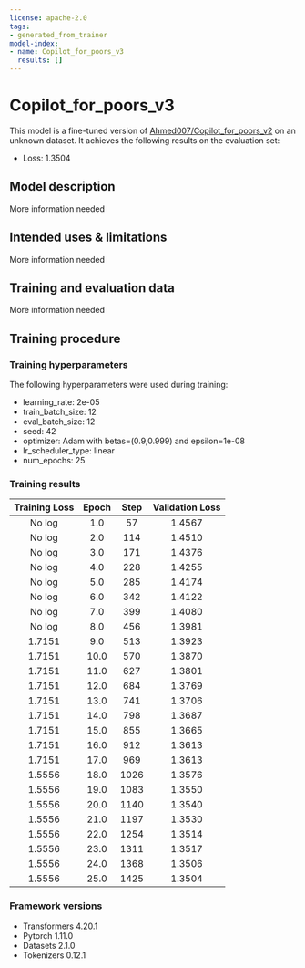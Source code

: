 ```yaml
---
license: apache-2.0
tags:
- generated_from_trainer
model-index:
- name: Copilot_for_poors_v3
  results: []
---
```


<!-- This model card has been generated automatically according to the information the Trainer had access to. You
should probably proofread and complete it, then remove this comment. -->

# Copilot_for_poors_v3

This model is a fine-tuned version of [Ahmed007/Copilot_for_poors_v2](https://huggingface.co/Ahmed007/Copilot_for_poors_v2) on an unknown dataset.
It achieves the following results on the evaluation set:
- Loss: 1.3504

## Model description

More information needed

## Intended uses & limitations

More information needed

## Training and evaluation data

More information needed

## Training procedure

### Training hyperparameters

The following hyperparameters were used during training:
- learning_rate: 2e-05
- train_batch_size: 12
- eval_batch_size: 12
- seed: 42
- optimizer: Adam with betas=(0.9,0.999) and epsilon=1e-08
- lr_scheduler_type: linear
- num_epochs: 25

### Training results

| Training Loss | Epoch | Step | Validation Loss |
|:-------------:|:-----:|:----:|:---------------:|
| No log        | 1.0   | 57   | 1.4567          |
| No log        | 2.0   | 114  | 1.4510          |
| No log        | 3.0   | 171  | 1.4376          |
| No log        | 4.0   | 228  | 1.4255          |
| No log        | 5.0   | 285  | 1.4174          |
| No log        | 6.0   | 342  | 1.4122          |
| No log        | 7.0   | 399  | 1.4080          |
| No log        | 8.0   | 456  | 1.3981          |
| 1.7151        | 9.0   | 513  | 1.3923          |
| 1.7151        | 10.0  | 570  | 1.3870          |
| 1.7151        | 11.0  | 627  | 1.3801          |
| 1.7151        | 12.0  | 684  | 1.3769          |
| 1.7151        | 13.0  | 741  | 1.3706          |
| 1.7151        | 14.0  | 798  | 1.3687          |
| 1.7151        | 15.0  | 855  | 1.3665          |
| 1.7151        | 16.0  | 912  | 1.3613          |
| 1.7151        | 17.0  | 969  | 1.3613          |
| 1.5556        | 18.0  | 1026 | 1.3576          |
| 1.5556        | 19.0  | 1083 | 1.3550          |
| 1.5556        | 20.0  | 1140 | 1.3540          |
| 1.5556        | 21.0  | 1197 | 1.3530          |
| 1.5556        | 22.0  | 1254 | 1.3514          |
| 1.5556        | 23.0  | 1311 | 1.3517          |
| 1.5556        | 24.0  | 1368 | 1.3506          |
| 1.5556        | 25.0  | 1425 | 1.3504          |


### Framework versions

- Transformers 4.20.1
- Pytorch 1.11.0
- Datasets 2.1.0
- Tokenizers 0.12.1
